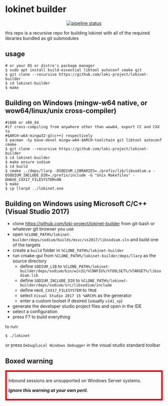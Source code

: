 # lokinet builder

<p align="center">
    <a href="https://github.com/loki-project/lokinet-builder/commits/master"><img alt="pipeline status" src="https://gitlab.com/lokiproject/lokinet-builder/badges/master/pipeline.svg" /></a>
</p>

this repo is a recursive repo for building lokinet with all of the required libraries bundled as git submodules

## usage

    # or your OS or distro's package manager
    $ sudo apt install build-essential libtool autoconf cmake git
    $ git clone --recursive https://github.com/loki-project/lokinet-builder
    $ cd lokinet-builder
    $ make 
## Building on Windows (mingw-w64 native, or wow64/linux/unix cross-compiler)

    #i686 or x86_64
    #if cross-compiling from anywhere other than wow64, export CC and CXX to
    #$ARCH-w64-mingw32-g[cc++] respectively
    $ pacman -Sy base-devel mingw-w64-$ARCH-toolchain git libtool autoconf cmake
    $ git clone --recursive https://github.com/loki-project/lokinet-builder
    $ cd lokinet-builder
    $ make ensure sodium
    $ cd build
    $ cmake ../deps/llarp -DSODIUM_LIBRARIES=./prefix/lib/libsodium.a -DSODIUM_INCLUDE_DIR=./prefix/include -G "Unix Makefiles" -DHAVE_CXX17_FILESYSTEM=ON
    $ make
    $ cp llarpd ../lokinet.exe

## Building on Windows using Microsoft C/C++ (Visual Studio 2017)

* clone https://github.com/loki-project/lokinet-builder from git-bash or whatever git browser you use
* open `%CLONE_PATH%/lokinet-builder/deps/sodium/builds/msvc/vs2017/libsodium.sln` and build one of the targets
* create a `build` folder in `%CLONE_PATH%/lokinet-builder`
* run cmake-gui from `%CLONE_PATH%/lokinet-builder/deps/llarp` as the source directory
  * define `SODIUM_LIB`  to `%CLONE_PATH%/lokinet-builder/deps/sodium/bin/win32/%CONFIG%/%TOOLSET%/%TARGET%/libsodium.lib`
  * define `SODIUM_INCLUDE_DIR` to `%CLONE_PATH%/lokinet-builder/deps/sodium/src/libsodium/include`
  * define `HAVE_CXX17_FILESYSTEM` to `TRUE`
  * select `Visual Studio 2017 15 %ARCH%` as the generator
  * enter a custom toolset if desired (usually `v141_xp`)
* generate the developer studio project files and open in the IDE
* select a configuration
* press F7 to build everything

to run:

    $ ./lokinet

or press `Debug`/`Local Windows Debugger` in the visual studio standard toolbar

## Boxed warning

<div style="border:5px solid #f00;padding:5px">
<p>Inbound sessions are unsupported on Windows Server systems.</p>
<p><strong><em>Ignore this warning at your own peril.</em></strong></p>
</div>